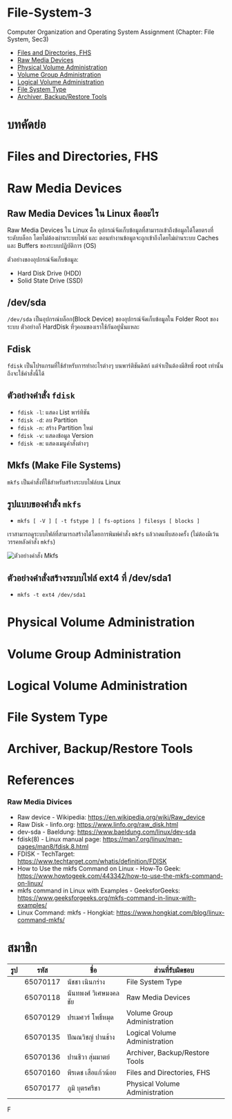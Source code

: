 # File-System-3

Computer Organization and Operating System Assignment (Chapter: File System, Sec3)

- [Files and Directories, FHS](https://github.com/65070118/File-System-3?tab=readme-ov-file#files-and-directories-fhs)
- [Raw Media Devices](https://github.com/65070118/File-System-3?tab=readme-ov-file#raw-media-devices)
- [Physical Volume Administration](https://github.com/65070118/File-System-3?tab=readme-ov-file#physical-volume-administration)
- [Volume Group Administration](https://github.com/65070118/File-System-3?tab=readme-ov-file#volume-group-administration)
- [Logical Volume Administration](https://github.com/65070118/File-System-3?tab=readme-ov-file#logical-volume-administration)
- [File System Type](https://github.com/65070118/File-System-3?tab=readme-ov-file#file-system-type)
- [Archiver, Backup/Restore Tools](https://github.com/65070118/File-System-3?tab=readme-ov-file#archiver-backuprestore-tools)

# บทคัดย่อ

# Files and Directories, FHS

# Raw Media Devices

## Raw Media Devices ใน Linux คืออะไร

Raw Media Devices ใน Linux คือ อุปกรณ์จัดเก็บข้อมูลที่สามารถเข้าถึงข้อมูลได้โดยตรงที่ระดับบล็อก โดยไม่ต้องผ่านระบบไฟล์ และ ตอนทำงานข้อมูลจะถูกเข้าถึงโดยไม่ผ่านระบบ Caches และ Buffers ของระบบปฏิบัติการ (OS)

ตัวอย่างของอุปกรณ์จัดเก็บข้อมูล:

- Hard Disk Drive (HDD)
- Solid State Drive (SSD)

## /dev/sda

`/dev/sda` เป็นอุปกรณ์บล็อก(Block Device) ของอุปกรณ์จัดเก็บข้อมูลใน Folder Root ของระบบ ตัวอย่างก็ HardDisk ที่ๆคอมของเราใช้กันอยู่นั่นแหละ

## Fdisk

`fdisk` เป็นโปรแกรมที่ใช้สำหรับการทำอะไรต่างๆ บนพาร์ติชันดิสก์ แต่จำเป็นต้องมีสิทธิ์ root เท่านั้นถึงจะใช้คำสั่งนี้ได้

## ตัวอย่างคำสั่ง `fdisk`

- `fdisk -l`: แสดง List พาร์ทิชัน
- `fdisk -d`: ลบ Partition
- `fdisk -n`: สร้าง Partition ใหม่
- `fdisk -v`: แสดงข้อมูล Version
- `fdisk -m`: แสดงเมนูคำสั่งต่างๆ

## Mkfs (Make File Systems)

`mkfs` เป็นคำสั่งที่ใช้สำหรับสร้างระบบไฟล์บน Linux

## รูปแบบของคำสั่ง `mkfs`

- `mkfs [ -V ] [ -t fstype ] [ fs-options ] filesys [ blocks ]`

เราสามารถดูระบบไฟล์ที่สามารถสร้างได้โดยการพิมพ์คำสั่ง `mkfs` แล้วกดแท็บสองครั้ง (ไม่ต้องมีเว้นวรรคหลังคำสั่ง `mkfs`)

![ตัวอย่างคำสั่ง Mkfs](https://static1.howtogeekimages.com/wordpress/wp-content/uploads/2019/10/1-5.png?q=50&fit=crop&w=750&dpr=1.5)

## ตัวอย่างคำสั่งสร้างระบบไฟล์ ext4 ที่ /dev/sda1

- `mkfs -t ext4 /dev/sda1`

# Physical Volume Administration

# Volume Group Administration

# Logical Volume Administration

# File System Type

# Archiver, Backup/Restore Tools

# References

### Raw Media Divices

- Raw device - Wikipedia: https://en.wikipedia.org/wiki/Raw_device
- Raw Disk - linfo.org: https://www.linfo.org/raw_disk.html
- dev-sda - Baeldung: https://www.baeldung.com/linux/dev-sda
- fdisk(8) - Linux manual page: https://man7.org/linux/man-pages/man8/fdisk.8.html
- FDISK - TechTarget: https://www.techtarget.com/whatis/definition/FDISK
- How to Use the mkfs Command on Linux - How-To Geek: https://www.howtogeek.com/443342/how-to-use-the-mkfs-command-on-linux/
- mkfs command in Linux with Examples - GeeksforGeeks: https://www.geeksforgeeks.org/mkfs-command-in-linux-with-examples/
- Linux Command: mkfs - Hongkiat: https://www.hongkiat.com/blog/linux-command-mkfs/

# สมาชิก

| รูป | รหัส     | ชื่อ                  | ส่วนที่รับผิดชอบ               |
| --- | -------- | --------------------- | ------------------------------ |
|     | 65070117 | นัชชา เนินกร่าง       | File System Type               |
|     | 65070118 | นันทพงศ์ วิเศษมงคลชัย | Raw Media Devices              |
|     | 65070129 | ปรเมศวร์ โพธิ์หมุด    | Volume Group Administration    |
|     | 65070135 | ปัณณวิชญ์ ปานช้าง     | Logical Volume Administration  |
|     | 65070136 | ปานชีวา สุ่มมาตย์     | Archiver, Backup/Restore Tools |
|     | 65070160 | พีรเดช เสือแก้วน้อย   | Files and Directories, FHS     |
|     | 65070177 | ภูมิ บุตรศรีชา        | Physical Volume Administration |

F
